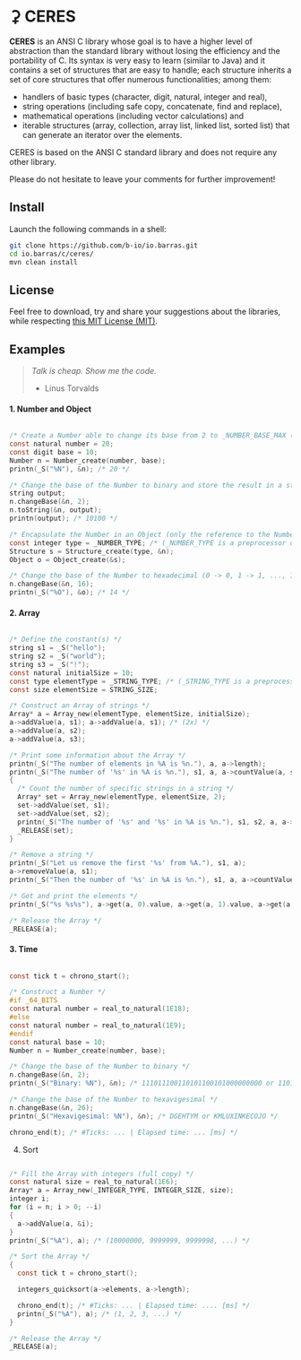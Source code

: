 # ⚳ CERES

**CERES** is an ANSI C library whose goal is to have a higher level of abstraction than the standard
library without losing the efficiency and the portability of C. Its syntax is very easy to learn
(similar to Java) and it contains a set of structures that are easy to handle; each structure
inherits a set of core structures that offer numerous functionalities; among them:

  * handlers of basic types (character, digit, natural, integer and real),
  * string operations (including safe copy, concatenate, find and replace),
  * mathematical operations (including vector calculations) and
  * iterable structures (array, collection, array list, linked list, sorted list) that can generate
    an iterator over the elements.

CERES is based on the ANSI C standard library and does not require any other library.

Please do not hesitate to leave your comments for further improvement!


## Install

Launch the following commands in a shell:
~~~bash
git clone https://github.com/b-io/io.barras.git
cd io.barras/c/ceres/
mvn clean install
~~~


## License

Feel free to download, try and share your suggestions about the libraries,
while respecting [this MIT License (MIT)][license].

[license]: <LICENSE>


## Examples

>*Talk is cheap. Show me the code.*
>- Linus Torvalds


#### 1. Number and Object

~~~c

/* Create a Number able to change its base from 2 to _NUMBER_BASE_MAX (36) */
const natural number = 20;
const digit base = 10;
Number n = Number_create(number, base);
printn(_S("%N"), &n); /* 20 */

/* Change the base of the Number to binary and store the result in a string */
string output;
n.changeBase(&n, 2);
n.toString(&n, output);
printn(output); /* 10100 */

/* Encapsulate the Number in an Object (only the reference to the Number is kept) */
const integer type = _NUMBER_TYPE; /* (_NUMBER_TYPE is a preprocessor definition) */
Structure s = Structure_create(type, &n);
Object o = Object_create(&s);

/* Change the base of the Number to hexadecimal (0 -> 0, 1 -> 1, ..., 10 -> A, 11 -> B, ...) */
n.changeBase(&n, 16);
printn(_S("%O"), &o); /* 14 */

~~~


#### 2. Array

~~~c

/* Define the constant(s) */
string s1 = _S("hello");
string s2 = _S("world");
string s3 = _S("!");
const natural initialSize = 10;
const type elementType = _STRING_TYPE; /* (_STRING_TYPE is a preprocessor definition) */
const size elementSize = STRING_SIZE;

/* Construct an Array of strings */
Array* a = Array_new(elementType, elementSize, initialSize);
a->addValue(a, s1); a->addValue(a, s1); /* (2x) */
a->addValue(a, s2);
a->addValue(a, s3);

/* Print some information about the Array */
printn(_S("The number of elements in %A is %n."), a, a->length);
printn(_S("The number of '%s' in %A is %n."), s1, a, a->countValue(a, s1));
{
  /* Count the number of specific strings in a string */
  Array* set = Array_new(elementType, elementSize, 2);
  set->addValue(set, s1);
  set->addValue(set, s2);
  printn(_S("The number of '%s' and '%s' in %A is %n."), s1, s2, a, a->countAll(a, set));
  _RELEASE(set);
}

/* Remove a string */
printn(_S("Let us remove the first '%s' from %A."), s1, a);
a->removeValue(a, s1);
printn(_S("Then the number of '%s' in %A is %n."), s1, a, a->countValue(a, s1));

/* Get and print the elements */
printn(_S("%s %s%s"), a->get(a, 0).value, a->get(a, 1).value, a->get(a, 2).value); /* hello world! */

/* Release the Array */
_RELEASE(a);

~~~


#### 3. Time

~~~c

const tick t = chrono_start();

/* Construct a Number */
#if _64_BITS
const natural number = real_to_natural(1E18);
#else
const natural number = real_to_natural(1E9);
#endif
const natural base = 10;
Number n = Number_create(number, base);

/* Change the base of the Number to binary */
n.changeBase(&n, 2);
printn(_S("Binary: %N"), &n); /* 111011100110101100101000000000 or 110111100000101101101011001110100111011001000000000000000000 */

/* Change the base of the Number to hexavigesimal */
n.changeBase(&n, 26);
printn(_S("Hexavigesimal: %N"), &n); /* DGEHTYM or KMLUXINKECOJO */

chrono_end(t); /* #Ticks: ... | Elapsed time: ... [ms] */

~~~


4. Sort

~~~c

/* Fill the Array with integers (full copy) */
const natural size = real_to_natural(1E6);
Array* a = Array_new(_INTEGER_TYPE, INTEGER_SIZE, size);
integer i;
for (i = n; i > 0; --i)
{
  a->addValue(a, &i);
}
printn(_S("%A"), a); /* (10000000, 9999999, 9999998, ...) */

/* Sort the Array */
{
  const tick t = chrono_start();

  integers_quicksort(a->elements, a->length);

  chrono_end(t); /* #Ticks: ... | Elapsed time: .... [ms] */
  printn(_S("%A"), a); /* (1, 2, 3, ...) */
}

/* Release the Array */
_RELEASE(a);

~~~
